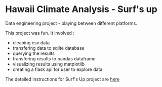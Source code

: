# Hawaii Climate Analysis - Surf's up
Data engineering project - playing between different platforms.


This project was fun. It involved :
- cleaning csv data
- transfering data to sqlite database
- querying the results
- transfering results to pandas dataframe
- visualizing results using matplotlib
- creating a flask api for user to explore data

The detailed instructions for Surf's Up project are 
<a target="_blank" href="https://docs.google.com/document/d/1c8w5U6lZGyzBga7q50YC3nROAvDz8blxIOOepMTiUxo/edit#">here</a> 
<!-- [here](https://docs.google.com/document/d/1c8w5U6lZGyzBga7q50YC3nROAvDz8blxIOOepMTiUxo/edit#) -->

